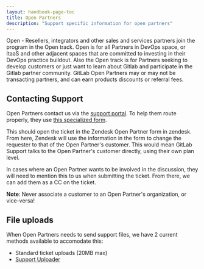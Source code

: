 ```yaml
---
layout: handbook-page-toc
title: Open Partners
description: "Support specific information for open partners"
---
```


Open - Resellers, integrators and other sales and services partners join the
program in the Open track. Open is for all Partners in DevOps space, or ItaaS
and other adjacent spaces that are committed to investing in their DevOps
practice buildout. Also the Open track is for Partners seeking to develop
customers or just want to learn about Gitlab and participate in the Gitlab
partner community. GitLab Open Partners may or may not be transacting partners,
and can earn products discounts or referral fees.

## Contacting Support

Open Partners contact us via the [support portal](https://support.gitlab.com).
To help them route properly, they use
[this specialized form](https://support.gitlab.com/hc/en-us/requests/new?ticket_form_id=360000818199).

This should open the ticket in the Zendesk Open Partner form in zendesk. From
here, Zendesk will use the information in the form to change the requester to
that of the Open Partner's customer. This would mean GitLab Support talks to
the Open Partner's customer directly, using their own plan level. 

In cases where an Open Partner wants to be involved in the discussion, they will
need to mention this to us when submitting the ticket. From there, we can add
them as a CC on the ticket.

**Note**: Never associate a customer to an Open Partner's organization, or
vice-versa!

## File uploads

When Open Partners needs to send support files, we have 2 current methods
available to accomodate this:

* Standard ticket uploads (20MB max)
* [Support Uploader](https://about.gitlab.com/support/providing-large-files.html#support-uploader)
